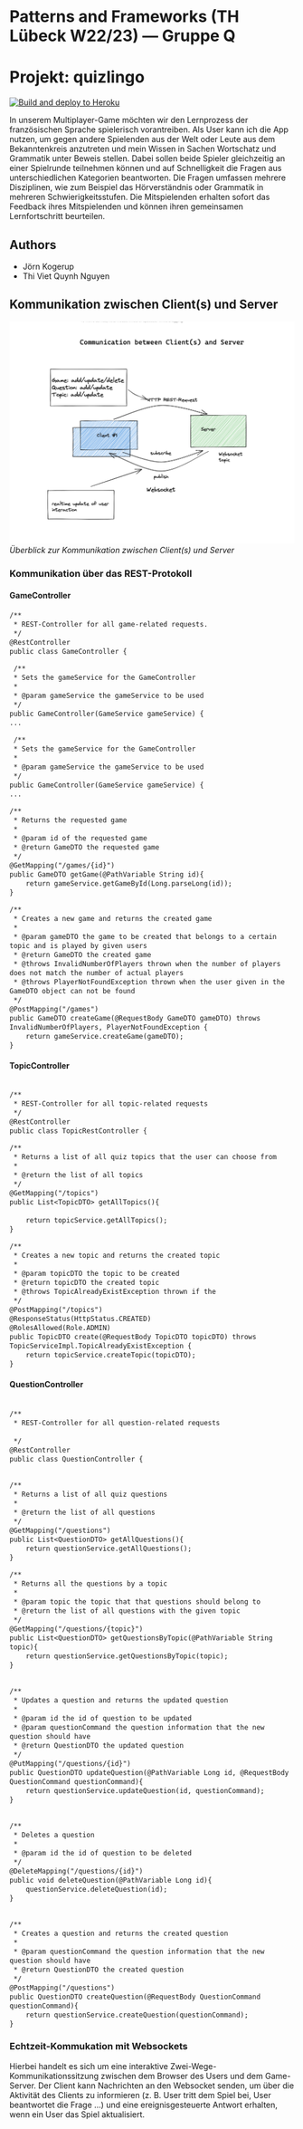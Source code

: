# Patterns and Frameworks (TH Lübeck W22/23) — Gruppe Q
# Projekt: quizlingo 
[![Build and deploy to Heroku](https://github.com/vquynh/quizlingo/actions/workflows/deploy-to-heroku.yml/badge.svg)](https://github.com/vquynh/quizlingo/actions/workflows/deploy-to-heroku.yml)

In unserem Multiplayer-Game möchten wir den Lernprozess der französischen Sprache spielerisch vorantreiben. Als User kann ich die App nutzen, um gegen andere Spielenden aus der Welt oder Leute aus dem Bekanntenkreis anzutreten und mein Wissen in Sachen Wortschatz und Grammatik unter Beweis stellen. Dabei sollen beide Spieler gleichzeitig an einer Spielrunde teilnehmen können und auf Schnelligkeit die Fragen aus unterschiedlichen Kategorien beantworten. Die Fragen umfassen mehrere Disziplinen, wie zum Beispiel das Hörverständnis oder Grammatik in mehreren Schwierigkeitsstufen. Die Mitspielenden erhalten sofort das Feedback ihres Mitspielenden und können ihren gemeinsamen Lernfortschritt beurteilen.

## Authors
- Jörn Kogerup	
- Thi Viet Quynh Nguyen

## Kommunikation zwischen Client(s) und Server

![alt text](image/overview.png "communication")
*Überblick zur Kommunikation zwischen Client(s) und Server*

### Kommunikation über das REST-Protokoll 

#### GameController

```
/**
 * REST-Controller for all game-related requests.
 */
@RestController
public class GameController {
```

```
 /**
 * Sets the gameService for the GameController
 *
 * @param gameService the gameService to be used
 */
public GameController(GameService gameService) {
...
```

```
 /**
 * Sets the gameService for the GameController
 *
 * @param gameService the gameService to be used
 */
public GameController(GameService gameService) {
...
```

```
/**
 * Returns the requested game
 *
 * @param id of the requested game
 * @return GameDTO the requested game
 */
@GetMapping("/games/{id}")
public GameDTO getGame(@PathVariable String id){
    return gameService.getGameById(Long.parseLong(id));
}
```

```
/**
 * Creates a new game and returns the created game
 *
 * @param gameDTO the game to be created that belongs to a certain topic and is played by given users
 * @return GameDTO the created game
 * @throws InvalidNumberOfPlayers thrown when the number of players does not match the number of actual players
 * @throws PlayerNotFoundException thrown when the user given in the GameDTO object can not be found
 */
@PostMapping("/games")
public GameDTO createGame(@RequestBody GameDTO gameDTO) throws InvalidNumberOfPlayers, PlayerNotFoundException {
    return gameService.createGame(gameDTO);
}

```

#### TopicController
```

/**
 * REST-Controller for all topic-related requests
 */
@RestController
public class TopicRestController {
```

```
/**
 * Returns a list of all quiz topics that the user can choose from
 *
 * @return the list of all topics
 */
@GetMapping("/topics")
public List<TopicDTO> getAllTopics(){

    return topicService.getAllTopics();
}
```
```
/**
 * Creates a new topic and returns the created topic
 *
 * @param topicDTO the topic to be created
 * @return topicDTO the created topic
 * @throws TopicAlreadyExistException thrown if the 
 */
@PostMapping("/topics")
@ResponseStatus(HttpStatus.CREATED)
@RolesAllowed(Role.ADMIN)
public TopicDTO create(@RequestBody TopicDTO topicDTO) throws TopicServiceImpl.TopicAlreadyExistException {
    return topicService.createTopic(topicDTO);
}

```
#### QuestionController

```

/**
 * REST-Controller for all question-related requests

 */
@RestController
public class QuestionController {

```

```

/**
 * Returns a list of all quiz questions
 *
 * @return the list of all questions
 */
@GetMapping("/questions")
public List<QuestionDTO> getAllQuestions(){
    return questionService.getAllQuestions();
}
```
```
/**
 * Returns all the questions by a topic
 *
 * @param topic the topic that that questions should belong to
 * @return the list of all questions with the given topic
 */
@GetMapping("/questions/{topic}")
public List<QuestionDTO> getQuestionsByTopic(@PathVariable String topic){
    return questionService.getQuestionsByTopic(topic);
}
```

```

/**
 * Updates a question and returns the updated question
 *
 * @param id the id of question to be updated
 * @param questionCommand the question information that the new question should have
 * @return QuestionDTO the updated question
 */
@PutMapping("/questions/{id}")
public QuestionDTO updateQuestion(@PathVariable Long id, @RequestBody QuestionCommand questionCommand){
    return questionService.updateQuestion(id, questionCommand);
}
```

```

/**
 * Deletes a question
 *
 * @param id the id of question to be deleted
 */
@DeleteMapping("/questions/{id}")
public void deleteQuestion(@PathVariable Long id){
    questionService.deleteQuestion(id);
}
```

```

/**
 * Creates a question and returns the created question
 *
 * @param questionCommand the question information that the new question should have
 * @return QuestionDTO the created question
 */
@PostMapping("/questions")
public QuestionDTO createQuestion(@RequestBody QuestionCommand questionCommand){
    return questionService.createQuestion(questionCommand);
}

```

### Echtzeit-Kommukation mit Websockets
Hierbei handelt es sich um eine interaktive Zwei-Wege-Kommunikationssitzung zwischen dem Browser des Users und dem Game-Server.
Der Client kann Nachrichten an den Websocket senden, um über die Aktivität des Clients zu informieren (z. B. User tritt dem Spiel bei,
User beantwortet die Frage …) und eine ereignisgesteuerte Antwort erhalten, wenn ein User das Spiel aktualisiert.